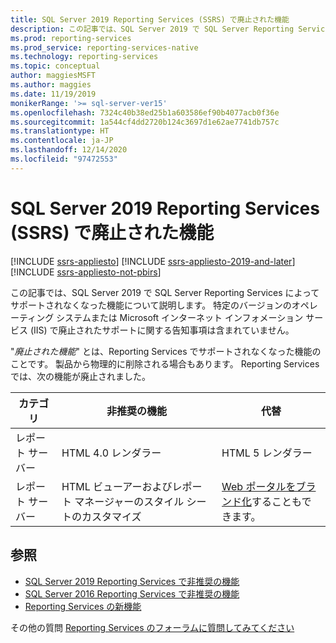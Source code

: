 ```yaml
---
title: SQL Server 2019 Reporting Services (SSRS) で廃止された機能
description: この記事では、SQL Server 2019 で SQL Server Reporting Services によってサポートされなくなった機能について説明します。
ms.prod: reporting-services
ms.prod_service: reporting-services-native
ms.technology: reporting-services
ms.topic: conceptual
author: maggiesMSFT
ms.author: maggies
ms.date: 11/19/2019
monikerRange: '>= sql-server-ver15'
ms.openlocfilehash: 7324c40b38ed25b1a603586ef90b4077acb0f36e
ms.sourcegitcommit: 1a544cf4dd2720b124c3697d1e62ae7741db757c
ms.translationtype: HT
ms.contentlocale: ja-JP
ms.lasthandoff: 12/14/2020
ms.locfileid: "97472553"
---
```

# <a name="discontinued-functionality-in-sql-server-2019-reporting-services-ssrs"></a>SQL Server 2019 Reporting Services (SSRS) で廃止された機能

[!INCLUDE [ssrs-appliesto](../includes/ssrs-appliesto.md)] [!INCLUDE [ssrs-appliesto-2019-and-later](../includes/ssrs-appliesto-2019-and-later.md)] [!INCLUDE [ssrs-appliesto-not-pbirs](../includes/ssrs-appliesto-not-pbirs.md)]

この記事では、SQL Server 2019 で SQL Server Reporting Services によってサポートされなくなった機能について説明します。 特定のバージョンのオペレーティング システムまたは Microsoft インターネット インフォメーション サービス (IIS) で廃止されたサポートに関する告知事項は含まれていません。

"_廃止された機能_" とは、Reporting Services でサポートされなくなった機能のことです。 製品から物理的に削除される場合もあります。 Reporting Services では、次の機能が廃止されました。

| カテゴリ | 非推奨の機能 | 代替 |
| --- | --- | --- |
| レポート サーバー | HTML 4.0 レンダラー | HTML 5 レンダラー |
| レポート サーバー | HTML ビューアーおよびレポート マネージャーのスタイル シートのカスタマイズ | [Web ポータルをブランド化](branding-the-web-portal.md)することもできます。 |

## <a name="see-also"></a>参照

- [SQL Server 2019 Reporting Services で非推奨の機能](deprecated-features-sql-server-2019-reporting-services-ssrs.md)
- [SQL Server 2016 Reporting Services で非推奨の機能](deprecated-features-sql-server-2017-reporting-services-ssrs.md)  
- [Reporting Services の新機能](../reporting-services/what-s-new-in-sql-server-reporting-services-ssrs.md)  

その他の質問 [Reporting Services のフォーラムに質問してみてください](https://go.microsoft.com/fwlink/?LinkId=620231)

